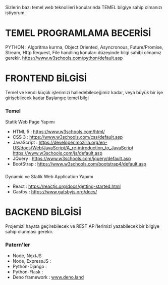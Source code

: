 Sizlerin bazı temel web teknolileri konularında TEMEL bilgiye sahip olmanızı istiyorum.

# TEMEL PROGRAMLAMA BECERİSİ
PYTHON : Algoritma kurma, Object Oriented, Asyncronous, Future/Promise, Stream, Http Request, File handling konuları düzeyinde bilgi sahibi olmamız gerekir.
https://www.w3schools.com/python/default.asp


# FRONTEND BİLGİSİ
Temel ve kendi küçük işlerimizi halledebileceğimiz kadar, veya büyük bir işe girişebilecek kadar Başlangıç temel bilgi

### Temel
Statik Web Page Yapımı
+ HTML 5 : https://www.w3schools.com/html/
+ CSS 3 : https://www.w3schools.com/css/default.asp
+ JavaScript : https://developer.mozilla.org/en-US/docs/Web/JavaScript/A_re-introduction_to_JavaScript https://www.w3schools.com/js/default.asp
+ JQuery : https://www.w3schools.com/jquery/default.asp
+ BootStrap : https://www.w3schools.com/bootstrap4/default.asp

### 
Dynamic ve Statik Web Application Yapımı
+ React : https://reactjs.org/docs/getting-started.html
+ Gastby : https://www.gatsbyjs.org/docs/
  

# BACKEND BİLGİSİ
Projemizi hayata geçirebilecek ve REST API'lerimizi yazabilecek bir bilgiye sahip olunması gerekir.

### Patern'ler
+ Node, NextJS 
+ Node, ExpressJS : 
+ Python-Django :
+ Python-Flask :
+ Deno framework : www.deno.land
  
